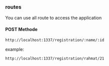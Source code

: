 ### routes
You can use all route to access the application

#### POST Methode
```
http://localhost:1337/registration/:name/:id
```
example:
```
http://localhost:1337/registration/rahmat/21
```